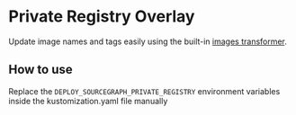 # Private Registry Overlay

Update image names and tags easily using the built-in [images transformer](https://kubectl.docs.kubernetes.io/references/kustomize/kustomization/images/).

## How to use

Replace the `DEPLOY_SOURCEGRAPH_PRIVATE_REGISTRY` environment variables inside the kustomization.yaml file manually
